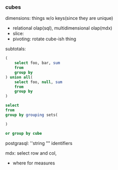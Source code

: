 ### cubes

dimensions: things w/o keys(since they are unique)
- relational olap(sql), multidimensional olap(mdx)
- slice: 
- pivoting: rotate cube-ish thing

subtotals: 
```sql
(
    select foo, bar, sum
    from 
    group by
) union all(
    select foo, null, sum
    from 
    group by
)

select 
from 
group by grouping sets(

)

or group by cube
```

postgrasql: ''string "" identifiers

mdx: select row and col,
- where for measures